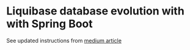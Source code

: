 # Liquibase database evolution with with Spring Boot
See updated instructions from [medium article](https://medium.com/@pavankjadda/safely-evolving-database-with-liquibase-spring-data-and-spring-boot-9c8d2aab1537)
